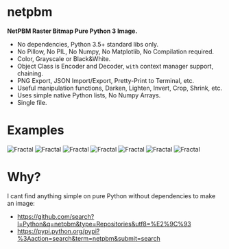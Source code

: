 
# netpbm

**NetPBM Raster Bitmap Pure Python 3 Image.**

- No dependencies, Python 3.5+ standard libs only.
- No Pillow, No PIL, No Numpy, No Matplotlib, No Compilation required.
- Color, Grayscale or Black&White.
- Object Class is Encoder and Decoder, `with` context manager support, chaining.
- PNG Export, JSON Import/Export, Pretty-Print to Terminal, etc.
- Useful manipulation functions, Darken, Lighten, Invert, Crop, Shrink, etc.
- Uses simple native Python lists, No Numpy Arrays.
- Single file.

# Examples

![Fractal](https://raw.githubusercontent.com/juancarlospaco/netpbm/master/example.jpg)
![Fractal](https://raw.githubusercontent.com/juancarlospaco/netpbm/master/fractalito.jpeg)
![Fractal](https://raw.githubusercontent.com/juancarlospaco/netpbm/master/fractalito_Vicsek.jpeg)
![Fractal](https://raw.githubusercontent.com/juancarlospaco/netpbm/master/fractalito_hexaflake.jpg)
![Fractal](https://raw.githubusercontent.com/juancarlospaco/netpbm/master/fractalito_snowflake.jpeg)
![Fractal](https://raw.githubusercontent.com/juancarlospaco/netpbm/master/fractalito_spiral.jpeg)
![Fractal](https://raw.githubusercontent.com/juancarlospaco/netpbm/master/fractalito_tri.jpeg)


# Why?

I cant find anything simple on pure Python without dependencies to make an image:
- https://github.com/search?l=Python&q=netpbm&type=Repositories&utf8=%E2%9C%93
- https://pypi.python.org/pypi?%3Aaction=search&term=netpbm&submit=search
